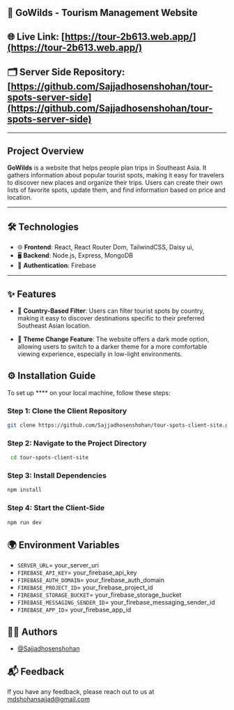 ## 🚀 GoWilds - Tourism Management Website

## 🌐 Live Link: [https://tour-2b613.web.app/](https://tour-2b613.web.app/)

## 🗂️ Server Side Repository: [https://github.com/Sajjadhosenshohan/tour-spots-server-side](https://github.com/Sajjadhosenshohan/tour-spots-server-side)

---

## Project Overview

**GoWilds**  is a website that helps people plan trips in Southeast Asia. It gathers information about popular tourist spots, making it easy for travelers to discover new places and organize their trips. Users can create their own lists of favorite spots, update them, and find information based on price and location.

---

## 🛠 Technologies

- 🌐 **Frontend**: React, React Router Dom, TailwindCSS, Daisy ui,
- 🖥️ **Backend**: Node.js, Express, MongoDB
- 🔐 **Authentication**: Firebase
  
---

## ✨ Features

- 📝 **Country-Based Filter**: Users can filter tourist spots by country, making it easy to discover destinations specific to their preferred Southeast Asian location.

- 📝 **Theme Change Feature**: The website offers a dark mode option, allowing users to switch to a darker theme for a more comfortable viewing experience, especially in low-light environments.


## ⚙️ Installation Guide
To set up **** on your local machine, follow these steps:

### Step 1: Clone the Client Repository
```bash
git clone https://github.com/Sajjadhosenshohan/tour-spots-client-site.git
```

### Step 2: Navigate to the Project Directory
```bash
 cd tour-spots-client-site
```

### Step 3: Install Dependencies
```bash
npm install
```

### Step 4: Start the Client-Side
```bash
npm run dev
```

## 🌍 Environment Variables

- `SERVER_URL`= your_server_uri
- `FIREBASE_API_KEY`= your_firebase_api_key
- `FIREBASE_AUTH_DOMAIN`= your_firebase_auth_domain
- `FIREBASE_PROJECT_ID`= your_firebase_project_id
- `FIREBASE_STORAGE_BUCKET`= your_firebase_storage_bucket
- `FIREBASE_MESSAGING_SENDER_ID`= your_firebase_messaging_sender_id
- `FIREBASE_APP_ID`= your_firebase_app_id



## 👨‍💻 Authors

- [@Sajjadhosenshohan](https://github.com/Sajjadhosenshohan)


## 📬 Feedback

If you have any feedback, please reach out to us at mdshohansajjad@gmail.com


